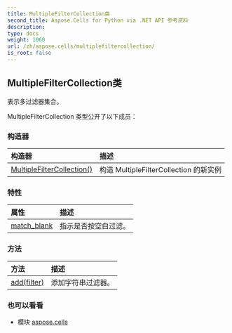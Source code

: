 ```yaml
---
title: MultipleFilterCollection类
second_title: Aspose.Cells for Python via .NET API 参考资料
description:
type: docs
weight: 1060
url: /zh/aspose.cells/multiplefiltercollection/
is_root: false
---
```

## MultipleFilterCollection类
表示多过滤器集合。



MultipleFilterCollection 类型公开了以下成员：

### 构造器
|构造器|描述|
| :- | :- |
| [MultipleFilterCollection()](/cells/python-net/zh/aspose.cells/multiplefiltercollection/__init__/#) |构造 MultipleFilterCollection 的新实例|


### 特性
|属性|描述|
| :- | :- |
| [match_blank](/cells/python-net/zh/aspose.cells/multiplefiltercollection/match_blank) |指示是否按空白过滤。|


### 方法
|方法|描述|
| :- | :- |
| [add(filter)](/cells/python-net/zh/aspose.cells/multiplefiltercollection/add/#str) |添加字符串过滤器。|



### 也可以看看
* 模块 [aspose.cells](..)
